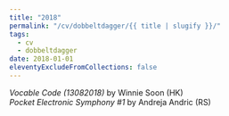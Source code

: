 ```yaml
---
title: "2018"
permalink: "/cv/dobbeltdagger/{{ title | slugify }}/"
tags:
  - cv
  - dobbeltdagger
date: 2018-01-01
eleventyExcludeFromCollections: false
---
```


<em>Vocable Code (13082018)</em> by Winnie Soon (HK)<br>
<em>Pocket Electronic Symphony #1</em> by Andreja Andric (RS)